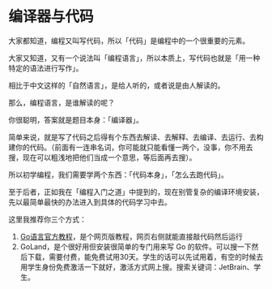 # 编译器与代码

大家都知道，编程又叫写代码，所以「代码」是编程中的一个很重要的元素。

大家又知道，又有一个说法叫「编程语言」，所以本质上，写代码也就是「用一种特定的语法进行写作」。

相比于中文这样的「自然语言」，是给人听的，或者说是由人解读的。

那么，编程语言，是谁解读的呢？

你很聪明，答案就是题目本身：「编译器」。

简单来说，就是写了代码之后得有个东西去解读、去解释、去编译、去运行、去构建你的代码。（前面有一连串名词，你可能就只能看懂一两个，没事，你不用去搜，现在可以粗浅地把他们当成一个意思，等后面再去搜）。

所以初学编程，我们需要学两个东西：「代码本身」，「怎么去跑代码」。

至于后者，正如我在「编程入门之道」中提到的，现在别管复杂的编译环境安装，先以最简单最快的办法进入到具体的代码学习中去。

这里我推荐你三个方式：

1. [Go语言官方教程](https://go.dev/tour/welcome/1)，是个网页版教程，网页右侧就能直接敲代码然后运行
2. GoLand，是个很好用但安装很简单的专门用来写 Go 的软件。可以搜一下然后下载，需要付费，能免费试用30天。学生的话可以先试用着，有空的时候去用学生身份免费激活一下就好，激活方式网上搜。搜索关键词：JetBrain、学生。

